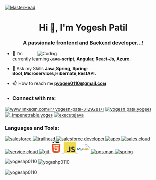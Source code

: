 [![MasterHead](https://user-images.githubusercontent.com/74038190/241765440-80728820-e06b-4f96-9c9e-9df46f0cc0a5.gif)](https://rishavchanda.io)
<h1 align="center">Hi 👋, I'm Yogesh Patil</h1>
<h3 align="center">A passionate frontend and Backend developer...!</h3>
<img align="right" alt="Coding" width="400" src="https://cdn.dribbble.com/users/1162077/screenshots/3848914/programmer.gif">

- 🌱 I’m currently learning **Java-script, Angular, React-Js, Azure.**

- 💬 Ask my Skills **Java,Spring, Spring-Boot,Microservices,Hibernate,RestAPI.**

- 📫 How to reach me **pyogee0110@gmail.com**
- <h3 align="left">Connect with me:</h3>
<p align="left">
<a href="https://linkedin.com/in/www.linkedin.com/in/ yogesh-patil-312928171" target="blank"><img align="center" src="https://raw.githubusercontent.com/rahuldkjain/github-profile-readme-generator/master/src/images/icons/Social/linked-in-alt.svg" alt="www.linkedin.com/in/ yogesh-patil-312928171" height="30" width="40" /></a>
<a href="https://fb.com/yogesh patil(yogee)" target="blank"><img align="center" src="https://raw.githubusercontent.com/rahuldkjain/github-profile-readme-generator/master/src/images/icons/Social/facebook.svg" alt="yogesh patil(yogee)" height="30" width="40" /></a>
<a href="https://instagram.com/_impenetrable.yogee" target="blank"><img align="center" src="https://raw.githubusercontent.com/rahuldkjain/github-profile-readme-generator/master/src/images/icons/Social/instagram.svg" alt="_impenetrable.yogee" height="30" width="40" /></a>
<a href="https://www.youtube.com/c/executejava" target="blank"><img align="center" src="https://raw.githubusercontent.com/rahuldkjain/github-profile-readme-generator/master/src/images/icons/Social/youtube.svg" alt="executejava" height="30" width="40" /></a>
</p>


<h3 align="left">Languages and Tools:</h3>
<p align="left">
  <a href="https://www.salesforce.com" target="_blank" rel="noreferrer">
    <img src="https://www.vectorlogo.zone/logos/salesforce/salesforce-ar21.svg" alt="salesforce" width="40" height="40"/>
  </a>
   <a href="https://trailhead.salesforce.com/" target="_blank" rel="noreferrer">
    <img src="https://www.radnip.com/wp-content/uploads/2015/04/trailhead-768x480.png" alt="trailhead" width="40" height="40"/>
  </a>
  <a href="https://developer.salesforce.com" target="_blank" rel="noreferrer">
    <img src="https://th.bing.com/th/id/R.37e424c3c886c136e0b4869cb6ef7a4d?rik=gPBLu6o4ctW4JA&riu=http%3a%2f%2ftheblogreaders.com%2fwp-content%2fuploads%2f2015%2f09%2fSalesforce-Developer.png&ehk=C5ooZl5%2fTK3xgVirIMa%2bZf%2fVkwJeWQoSG3nrs%2fiZQGo%3d&risl=&pid=ImgRaw&r=0" alt="salesforce developer" width="40" height="40"/>
  </a>
  <a href="https://developer.salesforce.com/docs/atlas.en-us.apexcode.meta/apexcode/apex_intro.htm" target="_blank" rel="noreferrer">
    <img src="https://www.vectorlogo.zone/logos/apache_apex/apache_apex-icon.svg" alt="apex" width="40" height="40"/>
  </a>
  
  <a href="https://www.salesforce.com/solutions/sales-cloud/" target="_blank" rel="noreferrer">
    <img src="https://strategicgrowthinc.com/wp-content/uploads/2018/02/Cloud-Circle-Blue-Border-Sales-Cloud.png" alt="sales cloud" width="40" height="40"/>
  </a>
  <a href="https://www.salesforce.com/solutions/service-cloud/" target="_blank" rel="noreferrer">
    <img src="https://d22e4d61ky6061.cloudfront.net/sites/default/files/ServiceCloud.png" alt="service cloud" width="40" height="40"/>
  </a>
  <a href="https://git-scm.com/" target="_blank" rel="noreferrer">
    <img src="https://www.vectorlogo.zone/logos/git-scm/git-scm-icon.svg" alt="git" width="40" height="40"/>
  </a>
  <a href="https://www.w3.org/html/" target="_blank" rel="noreferrer">
    <img src="https://raw.githubusercontent.com/devicons/devicon/master/icons/html5/html5-original-wordmark.svg" alt="html5" width="40" height="40"/>
  </a>
  <a href="https://developer.mozilla.org/en-US/docs/Web/JavaScript" target="_blank" rel="noreferrer">
    <img src="https://raw.githubusercontent.com/devicons/devicon/master/icons/javascript/javascript-original.svg" alt="javascript" width="40" height="40"/>
  </a>
  <a href="https://www.mysql.com/" target="_blank" rel="noreferrer">
    <img src="https://raw.githubusercontent.com/devicons/devicon/master/icons/mysql/mysql-original-wordmark.svg" alt="mysql" width="40" height="40"/>
  </a>
  <a href="https://postman.com" target="_blank" rel="noreferrer">
    <img src="https://www.vectorlogo.zone/logos/getpostman/getpostman-icon.svg" alt="postman" width="40" height="40"/>
  </a>
  <a href="https://spring.io/" target="_blank" rel="noreferrer">
    <img src="https://www.vectorlogo.zone/logos/springio/springio-icon.svg" alt="spring" width="40" height="40"/>
  </a>
 
</p>

<p><img align="left" src="https://github-readme-stats.vercel.app/api/top-langs?username=yogeshp0110&show_icons=true&locale=en&layout=compact" alt="yogeshp0110" /></p>

<p>&nbsp;<img align="center" src="https://github-readme-stats.vercel.app/api?username=yogeshp0110&show_icons=true&locale=en" alt="yogeshp0110" /></p>

<p><img align="center" src="https://github-readme-streak-stats.herokuapp.com/?user=yogeshp0110&" alt="yogeshp0110" /></p>
